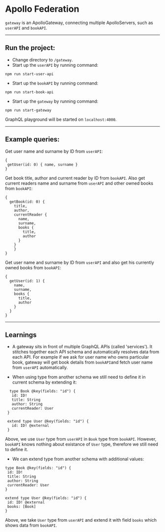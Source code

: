 # Apollo Federation 

`gateway` is an ApolloGateway, connecting multiple ApolloServers, such as `userAPI` and `bookAPI`.

---

## Run the project:
 - Change directory to `/gateway`.
 - Start up the `userAPI` by running command:
 ```
 npm run start-user-api
 ```
 - Start up the `bookAPI` by running command:
 ```
 npm run start-book-api
 ```
 - Start up the `gateway` by running command:
 ```
 npm run start-gateway
 ```

 GraphQL playground will be started on `localhost:4000`.

---

 ## Example queries:

 Get user name and surname by ID from `userAPI`:
 ```
{
  getUser(id: 0) { name, surname }
}
 ```

Get book title, author and current reader by ID from `bookAPI`. Also get current readers name and surname from `userAPI` and other owned books from `bookAPI`:
```
{ 
  getBook(id: 0) { 
  	title, 
  	author, 
  	currentReader { 
      name, 
      surname,
      books { 
        title, 
        author 
      } 
    } 
	} 
}
```

Get user name and surname by ID from `userAPI` and also get his currently owned books from `bookAPI`:
```
{
  getUser(id: 1) {
    name,
    surname,
    books {
      title,
      author
    }
  }
}
```

---

## Learnings

- A gateway sits in front of multiple GraphQL APIs (called 'services'). It stitches together each API schema and automatically resolves data from each API. For example if we ask for user name who owns particular book, gateway will get book details from `bookAPI`and fetch user name from `userAPI` automatically.

- When using type from another schema we still need to define it in current schema by extending it:
 ```
   type Book @key(fields: "id") {
    id: ID!
    title: String
    author: String
    currentReader: User
  }

  extend type User @key(fields: "id") {
    id: ID! @external
  }
 ```

  Above, we use `User` type from `userAPI` in `Book` type from `bookAPI`. However, `bookAPI` knows nothing about existance of `User` type, therefore we still need to define it.

  - We can extend type from another schema with additional values:
   ```
   type Book @key(fields: "id") {
    id: ID!
    title: String
    author: String
    currentReader: User
  }

  extend type User @key(fields: "id") {
    id: ID! @external
    books: [Book]
  }
 ```

 Above, we take `User` type from `userAPI` and extend it with field `books` which shows data from `bookAPI`.